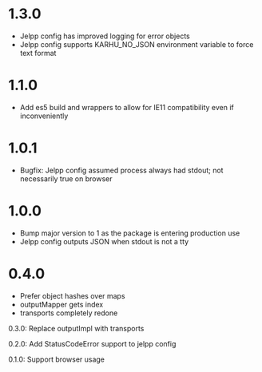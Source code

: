 # 1.3.0

- Jelpp config has improved logging for error objects
- Jelpp config supports KARHU_NO_JSON environment variable to force text format

# 1.1.0

- Add es5 build and wrappers to allow for IE11 compatibility even if inconveniently

# 1.0.1

- Bugfix: Jelpp config assumed process always had stdout; not necessarily true on browser

# 1.0.0

- Bump major version to 1 as the package is entering production use
- Jelpp config outputs JSON when stdout is not a tty

# 0.4.0

- Prefer object hashes over maps
- outputMapper gets index
- transports completely redone 

0.3.0: Replace outputImpl with transports

0.2.0: Add StatusCodeError support to jelpp config

0.1.0: Support browser usage

